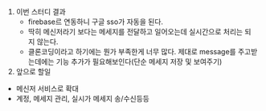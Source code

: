 1. 이번 스터디 결과
    - firebase르 연동하니 구글 sso가 자동을 된다.
    - 딱히 메신저라기 보다는 메세지를 전달하고 일어오는데 실시간으로 처리는 되지 않는다.  
    - 클론코딩이라고 하기에는 뭔가 부족한게 너무 많다. 제대로 message를 주고받는데에는 기능 추가가 필요해보인다(단순 메세지 저장 및 보여주기)
2. 앞으로 할일
  - 메신저 서비스로 확대
  - 계정, 메세지 관리, 실시가 메세지 송/수신등등
